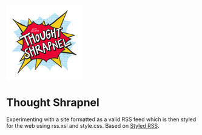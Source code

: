<img src="https://github.com/dajbelshaw/thought-shrapnel/blob/main/img/thought-shrapnel-logo.png?raw=true" alt="Thought Shrapnel logo" width="200px">

# Thought Shrapnel

Experimenting with a site formatted as a valid RSS feed which is then styled for the web using rss.xsl and style.css. Based on [Styled RSS](https://github.com/dajbelshaw/styled-rss).
